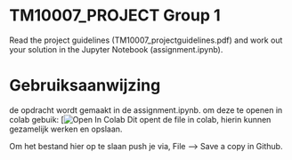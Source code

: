 # TM10007_PROJECT Group 1

Read the project guidelines (TM10007_projectguidelines.pdf) and work out your solution in the Jupyter Notebook (assignment.ipynb).

# Gebruiksaanwijzing

de opdracht wordt gemaakt in de assignment.ipynb. om deze te openen in colab gebuik: [![Open In Colab](https://colab.research.google.com/github/Fjoru/TM10007_PROJECT/blob/master/assignment.ipynb)
Dit opent de file in colab, hierin kunnen gezamelijk werken en opslaan.

Om het bestand hier op te slaan push je via, File --> Save a copy in Github.
